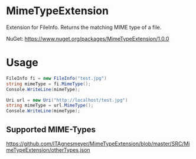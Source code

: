 # MimeTypeExtension
Extension for FileInfo. Returns the matching MIME type of a file.

NuGet:
https://www.nuget.org/packages/MimeTypeExtension/1.0.0

# Usage
```c#
FileInfo fi = new FileInfo("test.jpg")
string mimeType = fi.MimeType();
Console.WriteLine(mimeType);
```

```c#
Uri url = new Uri("http://localhost/test.jpg")
string mimeType = url.MimeType();
Console.WriteLine(mimeType);
```

## Supported MIME-Types

https://github.com/ITAgnesmeyer/MimeTypeExtension/blob/master/SRC/MimeTypeExtension/otherTypes.json
